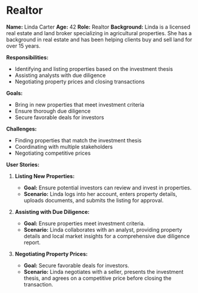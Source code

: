 
# Realtor

**Name:** Linda Carter
**Age:** 42
**Role:** Realtor
**Background:**
Linda is a licensed real estate and land broker specializing in agricultural properties. She has a background in real estate and has been helping clients buy and sell land for over 15 years.

**Responsibilities:**
- Identifying and listing properties based on the investment thesis
- Assisting analysts with due diligence
- Negotiating property prices and closing transactions

**Goals:**
- Bring in new properties that meet investment criteria
- Ensure thorough due diligence
- Secure favorable deals for investors

**Challenges:**
- Finding properties that match the investment thesis
- Coordinating with multiple stakeholders
- Negotiating competitive prices

**User Stories:**

1. **Listing New Properties:**
   - **Goal:** Ensure potential investors can review and invest in properties.
   - **Scenario:** Linda logs into her account, enters property details, uploads documents, and submits the listing for approval.

2. **Assisting with Due Diligence:**
   - **Goal:** Ensure properties meet investment criteria.
   - **Scenario:** Linda collaborates with an analyst, providing property details and local market insights for a comprehensive due diligence report.

3. **Negotiating Property Prices:**
   - **Goal:** Secure favorable deals for investors.
   - **Scenario:** Linda negotiates with a seller, presents the investment thesis, and agrees on a competitive price before closing the transaction.
